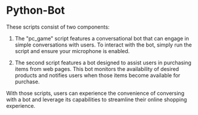 # Python-Bot
These scripts consist of two components:
1. The "pc_game" script features a conversational bot that can engage in simple conversations with users. To interact with the bot, simply run the script and ensure your microphone is enabled.

2. The second script features a bot designed to assist users in purchasing items from web pages. This bot monitors the availability of desired products and notifies users when those items become available for purchase.

With those scripts, users can experience the convenience of conversing with a bot and leverage its capabilities to streamline their online shopping experience.
